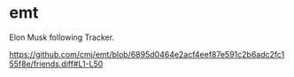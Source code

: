 # emt
Elon Musk following Tracker.

https://github.com/cmj/emt/blob/6895d0464e2acf4eef87e591c2b6adc2fc155f8e/friends.diff#L1-L50
